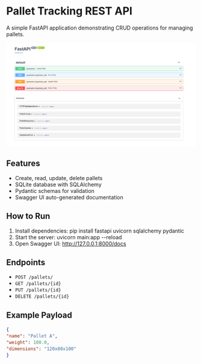 # Pallet Tracking REST API

A simple FastAPI application demonstrating CRUD operations for managing pallets.


![Swagger UI](screenshots/swagger_ui.png)


## Features

- Create, read, update, delete pallets
- SQLite database with SQLAlchemy
- Pydantic schemas for validation
- Swagger UI auto-generated documentation

## How to Run

1. Install dependencies:
pip install fastapi uvicorn sqlalchemy pydantic
2. Start the server: 
uvicorn main:app --reload
3. Open Swagger UI:
http://127.0.0.1:8000/docs


## Endpoints

- `POST /pallets/`
- `GET /pallets/{id}`
- `PUT /pallets/{id}`
- `DELETE /pallets/{id}`

## Example Payload

```json
{
"name": "Pallet A",
"weight": 100.0,
"dimensions": "120x80x100"
}


